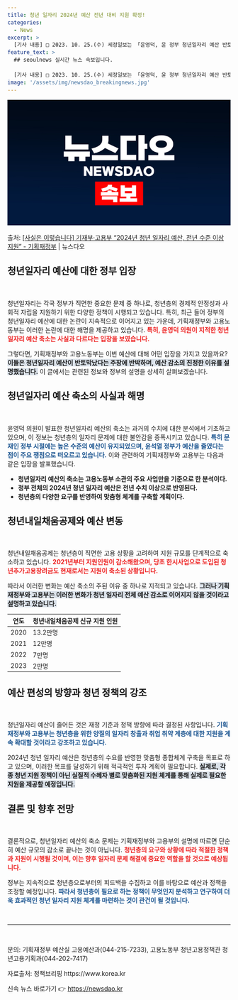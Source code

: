 ```yaml
---
title: 청년 일자리 2024년 예산 전년 대비 지원 확정!
categories:
  - News
excerpt: >
  [기사 내용] □ 2023. 10. 25.(수) 세정일보는 「윤영덕, 윤 정부 청년일자리 예산 반토막 났다.…
feature_text: >
  ## seoulnews 실시간 뉴스 속보입니다.

  [기사 내용] □ 2023. 10. 25.(수) 세정일보는 「윤영덕, 윤 정부 청년일자리 예산 반토막 났다.…
image: '/assets/img/newsdao_breakingnews.jpg'
---
```


![뉴스다오 속보](/assets/img/newsdao_breakingnews.jpg)

<p>출처: <a href="https://newsdao.kr/2341" rel="dofollow">[사실은 이렇습니다] 기재부·고용부 “2024년 청년 일자리 예산, 전년 수준 이상 지원” - 기획재정부</a> | 뉴스다오</p>

<h2 data-ke-size="size26">청년일자리 예산에 대한 정부 입장</h2>

<p data-ke-size="size16">&nbsp;</p> 

청년일자리는 각국 정부가 직면한 중요한 문제 중 하나로, 청년층의 경제적 안정성과 사회적 자립을 지원하기 위한 다양한 정책이 시행되고 있습니다. 특히, 최근 들어 정부의 청년일자리 예산에 대한 논란이 지속적으로 이어지고 있는 가운데, 기획재정부와 고용노동부는 이러한 논란에 대한 해명을 제공하고 있습니다. <b><span style="color: #ee2323;">특히, 윤영덕 의원이 지적한 청년일자리 예산 축소는 사실과 다르다는 입장을 보였습니다.</span></b>

그렇다면, 기획재정부와 고용노동부는 이번 예산에 대해 어떤 입장을 가지고 있을까요? <b><span style="background-color: #21538527;">이들은 청년일자리 예산이 반토막났다는 주장에 반박하며, 예산 감소의 진정한 이유를 설명했습니다.</span></b> 이 글에서는 관련된 정보와 정부의 설명을 상세히 살펴보겠습니다.

<h2 data-ke-size="size26">청년일자리 예산 축소의 사실과 해명</h2>

<p data-ke-size="size16">&nbsp;</p>

윤영덕 의원이 발표한 청년일자리 예산의 축소는 과거의 수치에 대한 분석에서 기초하고 있으며, 이 정보는 청년층의 일자리 문제에 대한 불안감을 증폭시키고 있습니다. <b><span style="color: #1a5490;">특히 문재인 정부 시절에는 높은 수준의 예산이 유지되었으며, 윤석열 정부가 예산을 줄였다는 점이 주요 쟁점으로 떠오르고 있습니다.</span></b> 이와 관련하여 기획재정부와 고용부는 다음과 같은 입장을 발표했습니다.

- <b>청년일자리 예산의 축소는 고용노동부 소관의 주요 사업만을 기준으로 한 분석이다.</b>
- <b>정부 전체의 2024년 청년 일자리 예산은 전년 수치 이상으로 반영된다.</b>
- <b>청년층의 다양한 요구를 반영하여 맞춤형 체계를 구축할 계획이다.</b>

<h2 data-ke-size="size26">청년내일채움공제와 예산 변동</h2>

<p data-ke-size="size16">&nbsp;</p>

청년내일채움공제는 청년층이 직면한 고용 상황을 고려하여 지원 규모를 단계적으로 축소하고 있습니다. <b><span style="color: #ee2323;">2021년부터 지원인원이 감소해왔으며, 당초 한시사업으로 도입된 청년추가고용장려금도 현재로서는 지원이 축소된 상황입니다.</span></b> 

따라서 이러한 변화는 예산 축소의 주된 이유 중 하나로 지적되고 있습니다. <b><span style="background-color: #21538527;">그러나 기획재정부와 고용부는 이러한 변화가 청년 일자리 전체 예산 감소로 이어지지 않을 것이라고 설명하고 있습니다.</span></b>

| 연도 | 청년내일채움공제 신규 지원 인원 |
|------|--------------------------------|
| 2020 | 13.2만명                     |
| 2021 | 12만명                       |
| 2022 | 7만명                        |
| 2023 | 2만명                        |

<h2 data-ke-size="size26">예산 편성의 방향과 청년 정책의 강조</h2>

<p data-ke-size="size16">&nbsp;</p>

청년일자리 예산이 줄어든 것은 재정 기준과 정책 방향에 따라 결정된 사항입니다. <b><span style="color: #1a5490;">기획재정부와 고용부는 청년층을 위한 양질의 일자리 창출과 취업 취약 계층에 대한 지원을 계속 확대할 것이라고 강조하고 있습니다.</span></b> 

2024년 청년 일자리 예산은 청년층의 수요를 반영한 맞춤형 종합체계 구축을 목표로 하고 있으며, 이러한 목표를 달성하기 위해 적극적인 투자 계획이 필요합니다. <b><span style="background-color: #21538527;">실제로, 각종 청년 지원 정책이 아닌 실질적 수혜자 별로 맞춤화된 지원 체계를 통해 실제로 필요한 지원을 제공할 예정입니다.</span></b>

<h2 data-ke-size="size26">결론 및 향후 전망</h2>

<p data-ke-size="size16">&nbsp;</p>

결론적으로, 청년일자리 예산의 축소 문제는 기획재정부와 고용부의 설명에 따르면 단순히 예산 규모의 감소로 끝나는 것이 아닙니다. <b><span style="color: #ee2323;">청년층의 요구와 상황에 따라 적절한 정책과 지원이 시행될 것이며, 이는 향후 일자리 문제 해결에 중요한 역할을 할 것으로 예상됩니다.</span></b> 

정부는 지속적으로 청년층으로부터의 피드백을 수집하고 이를 바탕으로 예산과 정책을 조정할 예정입니다. <b><span style="color: #1a5490;">따라서 청년층이 필요로 하는 정책이 무엇인지 분석하고 연구하여 더욱 효과적인 청년 일자리 지원 체계를 마련하는 것이 관건이 될 것입니다.</span></b>

<p data-ke-size="size16">&nbsp;</p>

<hr>

<p data-ke-size="size16">&nbsp;</p>

<p data-ke-size="size16">문의: 기획재정부 예산실 고용예산과(044-215-7233), 고용노동부 청년고용정책관 청년고용기획과(044-202-7417)</p>

<p data-ke-size="size16">자료출처: 정책브리핑 https://www.korea.kr</p>
 

신속 뉴스 바로가기 👉 <a href="https://newsdao.kr" rel="dofollow">https://newsdao.kr</a>


